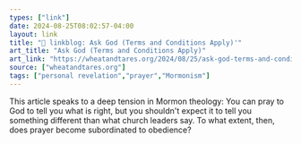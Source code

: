 ```yaml
---
types: ["link"]
date: 2024-08-25T08:02:57-04:00
layout: link
title: "🔗 linkblog: Ask God (Terms and Conditions Apply)'"
art_title: "Ask God (Terms and Conditions Apply)"
art_link: "https://wheatandtares.org/2024/08/25/ask-god-terms-and-conditions-apply/"
source: ["wheatandtares.org"]
tags: ["personal revelation","prayer","Mormonism"]
---
```

This article speaks to a deep tension in Mormon theology: You can pray to God to tell you what is right, but you shouldn't expect it to tell you something different than what church leaders say. To what extent, then, does prayer become subordinated to obedience?
